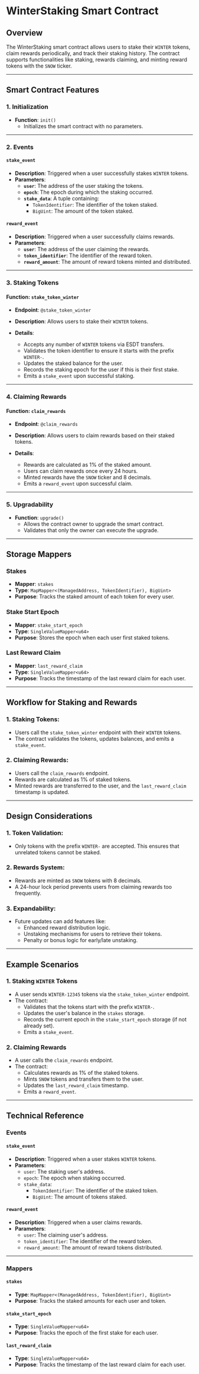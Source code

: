 # WinterStaking Smart Contract

## Overview

The WinterStaking smart contract allows users to stake their `WINTER` tokens, claim rewards periodically, and track their staking history. The contract supports functionalities like staking, rewards claiming, and minting reward tokens with the `SNOW` ticker.

---

## Smart Contract Features

### 1. Initialization
- **Function**: `init()`
  - Initializes the smart contract with no parameters.

---

### 2. Events
#### **`stake_event`**
- **Description**: Triggered when a user successfully stakes `WINTER` tokens.
- **Parameters**:
  - **`user`**: The address of the user staking the tokens.
  - **`epoch`**: The epoch during which the staking occurred.
  - **`stake_data`**: A tuple containing:
    - `TokenIdentifier`: The identifier of the token staked.
    - `BigUint`: The amount of the token staked.

#### **`reward_event`**
- **Description**: Triggered when a user successfully claims rewards.
- **Parameters**:
  - **`user`**: The address of the user claiming the rewards.
  - **`token_identifier`**: The identifier of the reward token.
  - **`reward_amount`**: The amount of reward tokens minted and distributed.

---

### 3. Staking Tokens
#### **Function**: `stake_token_winter`
- **Endpoint**: `@stake_token_winter`
- **Description**: Allows users to stake their `WINTER` tokens.

- **Details**:
  - Accepts any number of `WINTER` tokens via ESDT transfers.
  - Validates the token identifier to ensure it starts with the prefix `WINTER-`.
  - Updates the staked balance for the user.
  - Records the staking epoch for the user if this is their first stake.
  - Emits a `stake_event` upon successful staking.

---

### 4. Claiming Rewards
#### **Function**: `claim_rewards`
- **Endpoint**: `@claim_rewards`
- **Description**: Allows users to claim rewards based on their staked tokens.

- **Details**:
  - Rewards are calculated as 1% of the staked amount.
  - Users can claim rewards once every 24 hours.
  - Minted rewards have the `SNOW` ticker and 8 decimals.
  - Emits a `reward_event` upon successful claim.

---

### 5. Upgradability
- **Function**: `upgrade()`
  - Allows the contract owner to upgrade the smart contract.
  - Validates that only the owner can execute the upgrade.

---

## Storage Mappers

### **Stakes**
- **Mapper**: `stakes`
- **Type**: `MapMapper<(ManagedAddress, TokenIdentifier), BigUint>`
- **Purpose**: Tracks the staked amount of each token for every user.

### **Stake Start Epoch**
- **Mapper**: `stake_start_epoch`
- **Type**: `SingleValueMapper<u64>`
- **Purpose**: Stores the epoch when each user first staked tokens.

### **Last Reward Claim**
- **Mapper**: `last_reward_claim`
- **Type**: `SingleValueMapper<u64>`
- **Purpose**: Tracks the timestamp of the last reward claim for each user.

---

## Workflow for Staking and Rewards

### 1. Staking Tokens:
   - Users call the `stake_token_winter` endpoint with their `WINTER` tokens.
   - The contract validates the tokens, updates balances, and emits a `stake_event`.

### 2. Claiming Rewards:
   - Users call the `claim_rewards` endpoint.
   - Rewards are calculated as 1% of staked tokens.
   - Minted rewards are transferred to the user, and the `last_reward_claim` timestamp is updated.

---

## Design Considerations

### 1. Token Validation:
- Only tokens with the prefix `WINTER-` are accepted. This ensures that unrelated tokens cannot be staked.

### 2. Rewards System:
- Rewards are minted as `SNOW` tokens with 8 decimals.
- A 24-hour lock period prevents users from claiming rewards too frequently.

### 3. Expandability:
- Future updates can add features like:
  - Enhanced reward distribution logic.
  - Unstaking mechanisms for users to retrieve their tokens.
  - Penalty or bonus logic for early/late unstaking.

---

## Example Scenarios

### 1. Staking `WINTER` Tokens
- A user sends `WINTER-12345` tokens via the `stake_token_winter` endpoint.
- The contract:
  - Validates that the tokens start with the prefix `WINTER-`.
  - Updates the user's balance in the `stakes` storage.
  - Records the current epoch in the `stake_start_epoch` storage (if not already set).
  - Emits a `stake_event`.

### 2. Claiming Rewards
- A user calls the `claim_rewards` endpoint.
- The contract:
  - Calculates rewards as 1% of the staked tokens.
  - Mints `SNOW` tokens and transfers them to the user.
  - Updates the `last_reward_claim` timestamp.
  - Emits a `reward_event`.

---

## Technical Reference

### **Events**
#### **`stake_event`**
- **Description**: Triggered when a user stakes `WINTER` tokens.
- **Parameters**:
  - `user`: The staking user's address.
  - `epoch`: The epoch when staking occurred.
  - `stake_data`:
    - `TokenIdentifier`: The identifier of the staked token.
    - `BigUint`: The amount of tokens staked.

#### **`reward_event`**
- **Description**: Triggered when a user claims rewards.
- **Parameters**:
  - `user`: The claiming user's address.
  - `token_identifier`: The identifier of the reward token.
  - `reward_amount`: The amount of reward tokens distributed.

---

### **Mappers**
#### **`stakes`**
- **Type**: `MapMapper<(ManagedAddress, TokenIdentifier), BigUint>`
- **Purpose**: Tracks the staked amounts for each user and token.

#### **`stake_start_epoch`**
- **Type**: `SingleValueMapper<u64>`
- **Purpose**: Tracks the epoch of the first stake for each user.

#### **`last_reward_claim`**
- **Type**: `SingleValueMapper<u64>`
- **Purpose**: Tracks the timestamp of the last reward claim for each user.